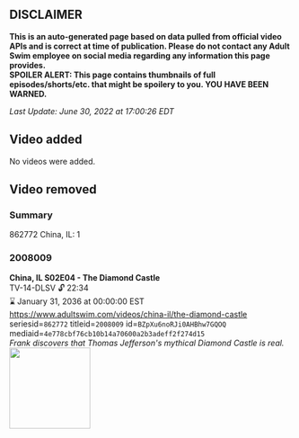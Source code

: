 ## DISCLAIMER
**This is an auto-generated page based on data pulled from official video APIs and is correct at time of publication. Please do not contact any Adult Swim employee on social media regarding any information this page provides.**  
**SPOILER ALERT: This page contains thumbnails of full episodes/shorts/etc. that might be spoilery to you. YOU HAVE BEEN WARNED.**  

_Last Update: June 30, 2022 at 17:00:26 EDT_
## Video added
No videos were added.  
## Video removed
### Summary
862772 China, IL: 1  
### 2008009
**China, IL S02E04 - The Diamond Castle**  
TV-14-DLSV 🔓 22:34  
⌛ January 31, 2036 at 00:00:00 EST  
https://www.adultswim.com/videos/china-il/the-diamond-castle  
seriesid=`862772` titleid=`2008009` id=`BZpXu6noRJi0AHBhw7GQOQ` mediaid=`4e778cbf76cb10b14a70600a2b3adeff2f274d15`  
_Frank discovers that Thomas Jefferson's mythical Diamond Castle is real._  
<a href="https://media.cdn.adultswim.com/uploads/20200302/thumbnails/2_20321643225-chinail_014_dup-20131016.jpg"><img src="https://media.cdn.adultswim.com/uploads/20200302/thumbnails/2_20321643225-chinail_014_dup-20131016.jpg" height="144px" /></a>
